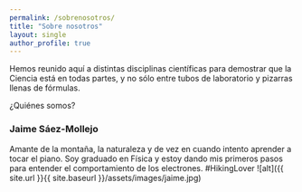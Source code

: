 ```yaml
---
permalink: /sobrenosotros/
title: "Sobre nosotros"
layout: single
author_profile: true
---
```


Hemos reunido aquí a distintas disciplinas científicas para demostrar que la Ciencia está en todas partes, y no sólo entre tubos de laboratorio y pizarras llenas de fórmulas. 

¿Quiénes somos?

### Jaime Sáez-Mollejo
Amante de la montaña, la naturaleza y de vez en cuando intento aprender a tocar el piano.
Soy graduado en Física y estoy dando mis primeros pasos para entender el comportamiento de los electrones. #HikingLover
![alt]({{ site.url }}{{ site.baseurl }}/assets/images/jaime.jpg)
